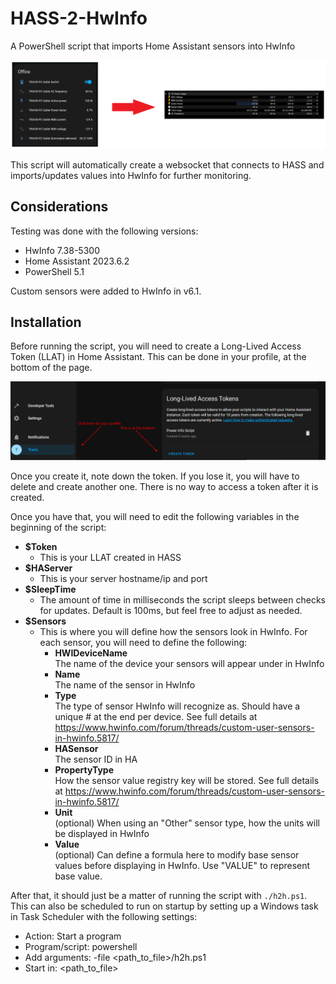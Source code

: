 # HASS-2-HwInfo
A PowerShell script that imports Home Assistant sensors into HwInfo

![HASS-2-HwInfo](introimg.png)

This script will automatically create a websocket that connects to HASS and imports/updates values into HwInfo for further monitoring.

## Considerations
Testing was done with the following versions:

* HwInfo 7.38-5300
* Home Assistant 2023.6.2
* PowerShell 5.1

Custom sensors were added to HwInfo in v6.1.

## Installation
Before running the script, you will need to create a Long-Lived Access Token (LLAT) in Home Assistant. This can be done in your profile, at the bottom of the page.

![How to find LLAT](ha_llat.png)

Once you create it, note down the token. If you lose it, you will have to delete and create another one. There is no way to access a token after it is created.

Once you have that, you will need to edit the following variables in the beginning of the script:
* **$Token**
    * This is your LLAT created in HASS
* **$HAServer**
    * This is your server hostname/ip and port
* **$SleepTime**
    * The amount of time in milliseconds the script sleeps between checks for updates. Default is 100ms, but feel free to adjust as needed.
* **$Sensors**
    * This is where you will define how the sensors look in HwInfo. For each sensor, you will need to define the following:
        * **HWIDeviceName**   
             The name of the device your sensors will appear under in HwInfo
        * **Name**           
            The name of the sensor in HwInfo
        * **Type**           
            The type of sensor HwInfo will recognize as. Should have a unique # at the end per device. See full details at https://www.hwinfo.com/forum/threads/custom-user-sensors-in-hwinfo.5817/
        * **HASensor**       
            The sensor ID in HA
        * **PropertyType**  
            How the sensor value registry key will be stored. See full details at https://www.hwinfo.com/forum/threads/custom-user-sensors-in-hwinfo.5817/
        * **Unit**           
            (optional) When using an "Other" sensor type, how the units will be displayed in HwInfo
        * **Value**          
            (optional) Can define a formula here to modify base sensor values before displaying in HwInfo. Use "VALUE" to represent base value.

After that, it should just be a matter of running the script with ```./h2h.ps1```. This can also be scheduled to run on startup by setting up a Windows task in Task Scheduler with the following settings:
* Action: Start a program
* Program/script: powershell
* Add arguments: -file <path_to_file>/h2h.ps1
* Start in: <path_to_file>
